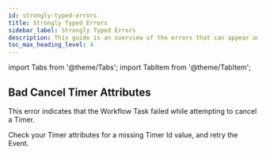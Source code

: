 ```yaml
---
id: strongly-typed-errors
title: Strongly Typed Errors
sidebar_label: Strongly Typed Errors
description: This guide is an overview of the errors that can appear on the Temporal Web UI.
toc_max_heading_level: 4
---
```


<!-- THIS FILE IS GENERATED. DO NOT EDIT THIS FILE DIRECTLY -->

import Tabs from '@theme/Tabs';
import TabItem from '@theme/TabItem';

## Bad Cancel Timer Attributes

This error indicates that the Workflow Task failed while attempting to cancel a Timer.

Check your Timer attributes for a missing Timer Id value, and retry the Event.

